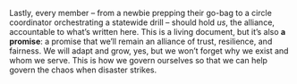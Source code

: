 Lastly, every member – from a newbie prepping their go-bag to a circle coordinator orchestrating a statewide drill – should hold _us_, the alliance, accountable to what’s written here. This is a living document, but it’s also **a promise**: a promise that we’ll remain an alliance of trust, resilience, and fairness. We will adapt and grow, yes, but we won’t forget why we exist and whom we serve. This is how we govern ourselves so that we can help govern the chaos when disaster strikes.